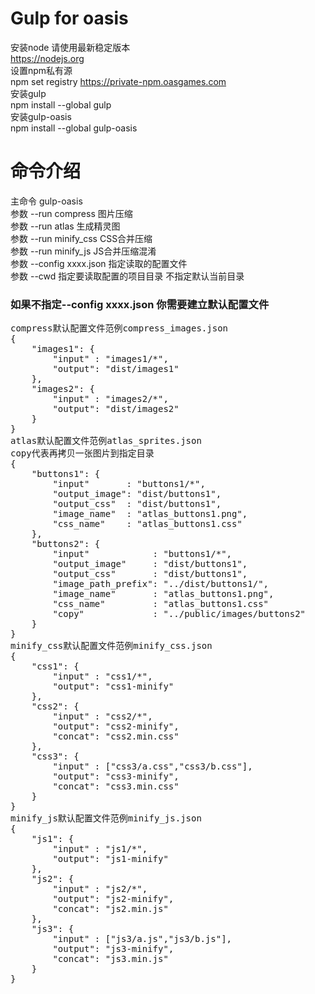 # Gulp for oasis

安装node 请使用最新稳定版本  
https://nodejs.org  
设置npm私有源  
npm set registry https://private-npm.oasgames.com  
安装gulp  
npm install --global gulp  
安装gulp-oasis  
npm install --global gulp-oasis

# 命令介绍  
主命令 gulp-oasis  
参数 --run compress 图片压缩  
参数 --run atlas 生成精灵图  
参数 --run minify_css CSS合并压缩  
参数 --run minify_js JS合并压缩混淆  
参数 --config xxxx.json 指定读取的配置文件  
参数 --cwd 指定要读取配置的项目目录 不指定默认当前目录

### 如果不指定--config xxxx.json 你需要建立默认配置文件
<pre>
compress默认配置文件范例compress_images.json
{
    "images1": {
        "input" : "images1/*",
        "output": "dist/images1"
    },
    "images2": {
        "input" : "images2/*",
        "output": "dist/images2"
    }
}
atlas默认配置文件范例atlas_sprites.json
copy代表再拷贝一张图片到指定目录
{
    "buttons1": {
        "input"       : "buttons1/*",
        "output_image": "dist/buttons1",
        "output_css"  : "dist/buttons1",
        "image_name"  : "atlas_buttons1.png",
        "css_name"    : "atlas_buttons1.css"
    },
    "buttons2": {
        "input"            : "buttons1/*",
        "output_image"     : "dist/buttons1",
        "output_css"       : "dist/buttons1",
        "image_path_prefix": "../dist/buttons1/",
        "image_name"       : "atlas_buttons1.png",
        "css_name"         : "atlas_buttons1.css"
        "copy"             : "../public/images/buttons2"
    }
}
minify_css默认配置文件范例minify_css.json
{
    "css1": {
        "input" : "css1/*",
        "output": "css1-minify"
    },
    "css2": {
        "input" : "css2/*",
        "output": "css2-minify",
        "concat": "css2.min.css"
    },
    "css3": {
        "input" : ["css3/a.css","css3/b.css"],
        "output": "css3-minify",
        "concat": "css3.min.css"
    }
}
minify_js默认配置文件范例minify_js.json
{
    "js1": {
        "input" : "js1/*",
        "output": "js1-minify"
    },
    "js2": {
        "input" : "js2/*",
        "output": "js2-minify",
        "concat": "js2.min.js"
    },
    "js3": {
        "input" : ["js3/a.js","js3/b.js"],
        "output": "js3-minify",
        "concat": "js3.min.js"
    }
}
</pre>
